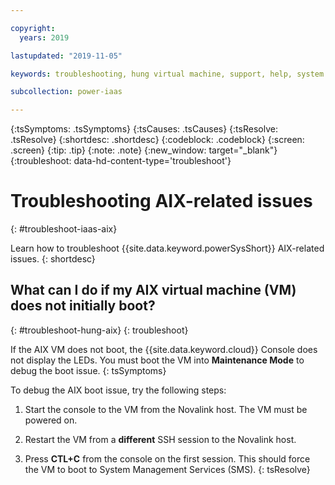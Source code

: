 ```yaml
---

copyright:
  years: 2019

lastupdated: "2019-11-05"

keywords: troubleshooting, hung virtual machine, support, help, system management services, SMS

subcollection: power-iaas

---
```


{:tsSymptoms: .tsSymptoms}
{:tsCauses: .tsCauses}
{:tsResolve: .tsResolve}
{:shortdesc: .shortdesc}
{:codeblock: .codeblock}
{:screen: .screen}
{:tip: .tip}
{:note: .note}
{:new_window: target="_blank"}
{:troubleshoot: data-hd-content-type='troubleshoot'}

# Troubleshooting AIX-related issues
{: #troubleshoot-iaas-aix}

Learn how to troubleshoot {{site.data.keyword.powerSysShort}} AIX-related issues.
{: shortdesc}

## What can I do if my AIX virtual machine (VM) does not initially boot?
{: #troubleshoot-hung-aix}
{: troubleshoot}

If the AIX VM does not boot, the {{site.data.keyword.cloud}} Console does not display the LEDs. You must boot the VM into **Maintenance Mode** to debug the boot issue.
{: tsSymptoms}

To debug the AIX boot issue, try the following steps:

1. Start the console to the VM from the Novalink host. The VM must be powered on.

2. Restart the VM from a **different** SSH session to the Novalink host.

3. Press **CTL+C** from the console on the first session. This should force the VM to boot to System Management Services (SMS).
{: tsResolve}
